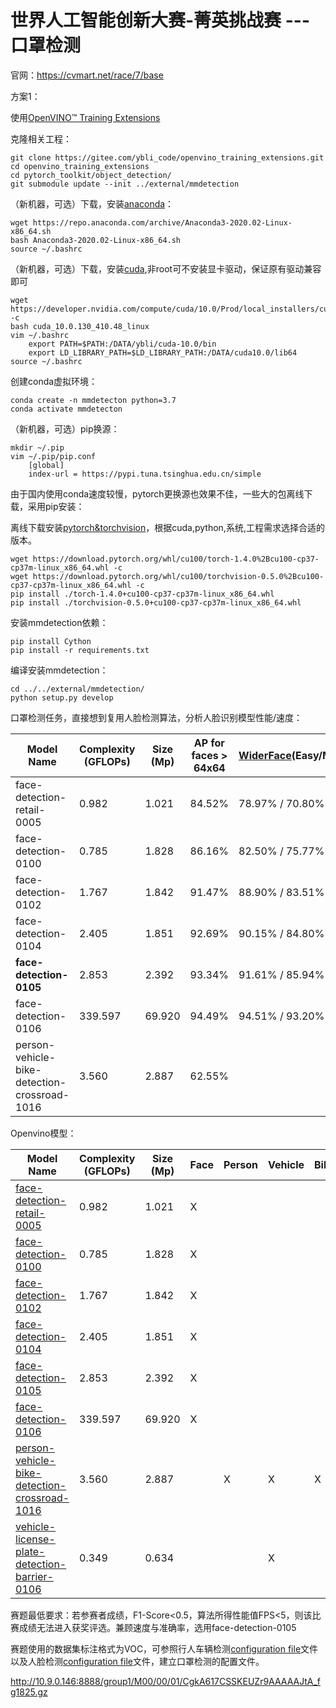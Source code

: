 # **世界人工智能创新大赛-菁英挑战赛** ---口罩检测

官网：https://cvmart.net/race/7/base



方案1：

使用[OpenVINO™ Training Extensions](https://github.com/opencv/openvino_training_extensions.git)

克隆相关工程：

```
git clone https://gitee.com/ybli_code/openvino_training_extensions.git
cd openvino_training_extensions
cd pytorch_toolkit/object_detection/
git submodule update --init ../external/mmdetection
```

（新机器，可选）下载，安装[anaconda](https://www.anaconda.com/products/individual#macos)：

```
wget https://repo.anaconda.com/archive/Anaconda3-2020.02-Linux-x86_64.sh
bash Anaconda3-2020.02-Linux-x86_64.sh
source ~/.bashrc
```

（新机器，可选）下载，安装[cuda](https://developer.nvidia.com/cuda-toolkit-archive),非root可不安装显卡驱动，保证原有驱动兼容即可

```
wget https://developer.nvidia.com/compute/cuda/10.0/Prod/local_installers/cuda_10.0.130_410.48_linux -c
bash cuda_10.0.130_410.48_linux
vim ~/.bashrc
	export PATH=$PATH:/DATA/ybli/cuda-10.0/bin
	export LD_LIBRARY_PATH=$LD_LIBRARY_PATH:/DATA/cuda10.0/lib64
source ~/.bashrc
```

创建conda虚拟环境：

```
conda create -n mmdetecton python=3.7
conda activate mmdetecton
```

（新机器，可选）pip换源：

```
mkdir ~/.pip
vim ~/.pip/pip.conf
	[global]
	index-url = https://pypi.tuna.tsinghua.edu.cn/simple
```

由于国内使用conda速度较慢，pytorch更换源也效果不佳，一些大的包离线下载，采用pip安装：

离线下载安装[pytorch&torchvision](https://download.pytorch.org/whl/torch_stable.html)，根据cuda,python,系统,工程需求选择合适的版本。

```
wget https://download.pytorch.org/whl/cu100/torch-1.4.0%2Bcu100-cp37-cp37m-linux_x86_64.whl -c
wget https://download.pytorch.org/whl/cu100/torchvision-0.5.0%2Bcu100-cp37-cp37m-linux_x86_64.whl -c
pip install ./torch-1.4.0+cu100-cp37-cp37m-linux_x86_64.whl
pip install ./torchvision-0.5.0+cu100-cp37-cp37m-linux_x86_64.whl
```

安装mmdetection依赖：

```
pip install Cython
pip install -r requirements.txt
```

编译安装mmdetection：

```
cd ../../external/mmdetection/
python setup.py develop
```

口罩检测任务，直接想到复用人脸检测算法，分析人脸识别模型性能/速度：

| Model Name                                   | Complexity (GFLOPs) | Size (Mp) | AP for faces > 64x64 | [WiderFace](http://shuoyang1213.me/WIDERFACE/WiderFace_Results.html)(Easy/Medium/Hard) | Links                                                        | GPU_NUM |
| -------------------------------------------- | ------------------- | --------- | -------------------- | ------------------------------------------------------------ | ------------------------------------------------------------ | ------- |
| face-detection-retail-0005                   | 0.982               | 1.021     | 84.52%               | 78.97% / 70.80% / 37.32%                                     | [snapshot](https://download.01.org/opencv/openvino_training_extensions/models/object_detection/wider_face_tiny_ssd_075x_epoch_70.pth), [configuration file](./configs/face-detection-retail-0005.py) | 2       |
| face-detection-0100                          | 0.785               | 1.828     | 86.16%               | 82.50% / 75.77% / 40.83%                                     | [snapshot](https://download.01.org/opencv/openvino_training_extensions/models/object_detection/face-detection-0100.pth), [configuration file](./configs/face-detection-0100.py) | 2       |
| face-detection-0102                          | 1.767               | 1.842     | 91.47%               | 88.90% / 83.51% / 49.58%                                     | [snapshot](https://download.01.org/opencv/openvino_training_extensions/models/object_detection/face-detection-0102.pth), [configuration file](./configs/face-detection-0102.py) | 2       |
| face-detection-0104                          | 2.405               | 1.851     | 92.69%               | 90.15% / 84.80% / 51.61%                                     | [snapshot](https://download.01.org/opencv/openvino_training_extensions/models/object_detection/face-detection-0104.pth), [configuration file](./configs/face-detection-0104.py) | 4       |
| **face-detection-0105**                      | 2.853               | 2.392     | 93.34%               | 91.61% / 85.94% / 52.93%                                     | [snapshot](https://download.01.org/opencv/openvino_training_extensions/models/object_detection/face-detection-0105.pth), [configuration file](./configs/face-detection-0105.py) | 4       |
| face-detection-0106                          | 339.597             | 69.920    | 94.49%               | 94.51% / 93.20% / 83.09%                                     | [snapshot](https://download.01.org/opencv/openvino_training_extensions/models/object_detection/face-detection-0106.pth), [configuration file](./configs/face-detection-0106.py) | 8       |
| person-vehicle-bike-detection-crossroad-1016 | 3.560               | 2.887     | 62.55%               |                                                              | [snapshot](https://download.01.org/opencv/openvino_training_extensions/models/object_detection/person_vehicle_bike_sd512_mb2_clustered_epoch_21.pth), [configuration file](./configs/person-vehicle-bike-detection-crossroad-1016.py) |         |

Openvino模型：

| Model Name                                                   | Complexity (GFLOPs) | Size (Mp) | Face | Person | Vehicle | Bike | License plate | Product |
| ------------------------------------------------------------ | ------------------- | --------- | ---- | ------ | ------- | ---- | ------------- | ------- |
| [face-detection-retail-0005](./face-detection-retail-0005/description/face-detection-retail-0005.md) | 0.982               | 1.021     | X    |        |         |      |               |         |
| [face-detection-0100](./face-detection-0100/description/face-detection-0100.md) | 0.785               | 1.828     | X    |        |         |      |               |         |
| [face-detection-0102](./face-detection-0102/description/face-detection-0102.md) | 1.767               | 1.842     | X    |        |         |      |               |         |
| [face-detection-0104](./face-detection-0104/description/face-detection-0104.md) | 2.405               | 1.851     | X    |        |         |      |               |         |
| [face-detection-0105](./face-detection-0105/description/face-detection-0105.md) | 2.853               | 2.392     | X    |        |         |      |               |         |
| [face-detection-0106](./face-detection-0106/description/face-detection-0106.md) | 339.597             | 69.920    | X    |        |         |      |               |         |
| [person-vehicle-bike-detection-crossroad-1016](./person-vehicle-bike-detection-crossroad-1016/description/person-vehicle-bike-detection-crossroad-1016.md) | 3.560               | 2.887     |      | X      | X       | X    |               |         |
| [vehicle-license-plate-detection-barrier-0106](./vehicle-license-plate-detection-barrier-0106/description/vehicle-license-plate-detection-barrier-0106.md) | 0.349               | 0.634     |      |        | X       |      | X             |         |

赛题最低要求：若参赛者成绩，F1-Score<0.5，算法所得性能值FPS<5，则该比赛成绩无法进入获奖评选。兼顾速度与准确率，选用face-detection-0105

赛题使用的数据集标注格式为VOC，可参照行人车辆检测[configuration file](https://github.com/opencv/openvino_training_extensions/blob/develop/pytorch_toolkit/object_detection/configs/person-vehicle-bike-detection-crossroad-1016.py)文件以及人脸检测[configuration file](https://github.com/opencv/openvino_training_extensions/blob/develop/pytorch_toolkit/object_detection/configs/face-detection-0105.py)文件，建立口罩检测的配置文件。

http://10.9.0.146:8888/group1/M00/00/01/CgkA617CSSKEUZr9AAAAAJtA_fg1825.gz

